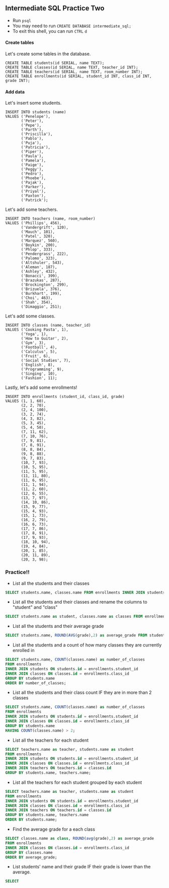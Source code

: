 ## Intermediate SQL Practice Two

* Run `psql`
* You may need to run `CREATE DATABASE intermediate_sql;`
* To exit this shell, you can run `CTRL` `d`

#### Create tables

Let's create some tables in the database.
```
CREATE TABLE students(id SERIAL, name TEXT);
CREATE TABLE classes(id SERIAL, name TEXT, teacher_id INT);
CREATE TABLE teachers(id SERIAL, name TEXT, room_number INT);
CREATE TABLE enrollments(id SERIAL, student_id INT, class_id INT, grade INT);
```

#### Add data

Let's insert some students.

```
INSERT INTO students (name)
VALUES ('Penelope'),
       ('Peter'),
       ('Pepe'),
       ('Parth'),
       ('Priscilla'),
       ('Pablo'),
       ('Puja'),
       ('Patricia'),
       ('Piper'),
       ('Paula'),
       ('Pamela'),
       ('Paige'),
       ('Peggy'),
       ('Pedro'),
       ('Phoebe'),
       ('Pajak'),
       ('Parker'),
       ('Priyal'),
       ('Paxton'),
       ('Patrick');
```

Let's add some teachers.

```
INSERT INTO teachers (name, room_number)
VALUES ('Phillips', 456),
       ('Vandergrift', 120),
       ('Mauch', 101),
       ('Patel', 320),
       ('Marquez', 560),
       ('Boykin', 200),
       ('Phlop', 333),
       ('Pendergrass', 222),
       ('Palomo', 323),
       ('Altshuler', 543),
       ('Aleman', 187),
       ('Ashley', 432),
       ('Bonacci', 399),
       ('Brazukas', 287),
       ('Brockington', 299),
       ('Brizuela', 376),
       ('Burkhart', 199),
       ('Choi', 463),
       ('Shah', 354),
       ('Dimaggio', 251);
```

Let's add some classes.

```
INSERT INTO classes (name, teacher_id)
VALUES ('Cooking Pasta', 1),
       ('Yoga', 1),
       ('How to Guitar', 2),
       ('Gym', 3),
       ('Football', 4),
       ('Calculus', 5),
       ('Fruit', 6),
       ('Social Studies', 7),
       ('English', 8),
       ('Programming', 9),
       ('Singing', 10),
       ('Fashion', 11);
```

Lastly, let's add some enrollments!

```
INSERT INTO enrollments (student_id, class_id, grade)
VALUES (1, 1, 60),
       (2, 2, 70),
       (2, 4, 100),
       (3, 2, 74),
       (4, 3, 82),
       (5, 3, 45),
       (5, 4, 50),
       (7, 11, 62),
       (7, 10, 76),
       (7, 9, 81),
       (7, 8, 91),
       (8, 8, 84),
       (9, 8, 88),
       (9, 7, 83),
       (10, 7, 93),
       (10, 5, 95),
       (11, 5, 95),
       (11, 11, 80),
       (11, 6, 95),
       (11, 1, 94),
       (11, 2, 60),
       (12, 6, 55),
       (13, 7, 97),
       (14, 10, 86),
       (15, 9, 77),
       (15, 4, 93),
       (15, 1, 73),
       (16, 2, 79),
       (16, 6, 73),
       (17, 7, 86),
       (17, 8, 91),
       (17, 9, 93),
       (18, 10, 94),
       (19, 4, 84),
       (20, 1, 85),
       (20, 11, 89),
       (20, 3, 98);
```

### Practice!!

* List all the students and their classes
```sql
SELECT students.name, classes.name FROM enrollments INNER JOIN students ON enrollments.student_id = students.id INNER JOIN classes ON enrollments.class_id = classes.id;
```
* List all the students and their classes and rename the columns to "student" and "class"
```sql
SELECT students.name as student, classes.name as classes FROM enrollments INNER JOIN students ON enrollments.student_id = students.id INNER JOIN classes ON enrollments.class_id = classes.id;
```
* List all the students and their average grade
```sql
SELECT students.name, ROUND(AVG(grade),2) as average_grade FROM students INNER JOIN enrollments ON students.id = enrollments.student_id GROUP BY students.name ORDER BY average_grade;
```
* List all the students and a count of how many classes they are currently enrolled in
```sql
SELECT students.name, COUNT(classes.name) as number_of_classes
FROM enrollments
INNER JOIN students ON students.id = enrollments.student_id
INNER JOIN classes ON classes.id = enrollments.class_id
GROUP BY students.name
ORDER BY number_of_classes;
```
* List all the students and their class count IF they are in more than 2 classes
```sql
SELECT students.name, COUNT(classes.name) as number_of_classes
FROM enrollments
INNER JOIN students ON students.id = enrollments.student_id
INNER JOIN classes ON classes.id = enrollments.class_id
GROUP BY students.name
HAVING COUNT(classes.name) > 2;
```
* List all the teachers for each student
```sql
SELECT teachers.name as teacher, students.name as student
FROM enrollments
INNER JOIN students ON students.id = enrollments.student_id
INNER JOIN classes ON classes.id = enrollments.class_id
INNER JOIN teachers ON teachers.id = classes.id
GROUP BY students.name, teachers.name;
```
* List all the teachers for each student grouped by each student
```sql
SELECT teachers.name as teacher, students.name as student
FROM enrollments
INNER JOIN students ON students.id = enrollments.student_id
INNER JOIN classes ON classes.id = enrollments.class_id
INNER JOIN teachers ON teachers.id = classes.id
GROUP BY students.name, teachers.name
ORDER BY students.name;

```
* Find the average grade for a each class
```sql
SELECT classes.name as class, ROUND(avg(grade),2) as average_grade
FROM enrollments
INNER JOIN classes ON classes.id = enrollments.class_id
GROUP BY classes.name
ORDER BY average_grade;
```
* List students' name and their grade IF their grade is lower than the average.
```sql
SELECT
```

